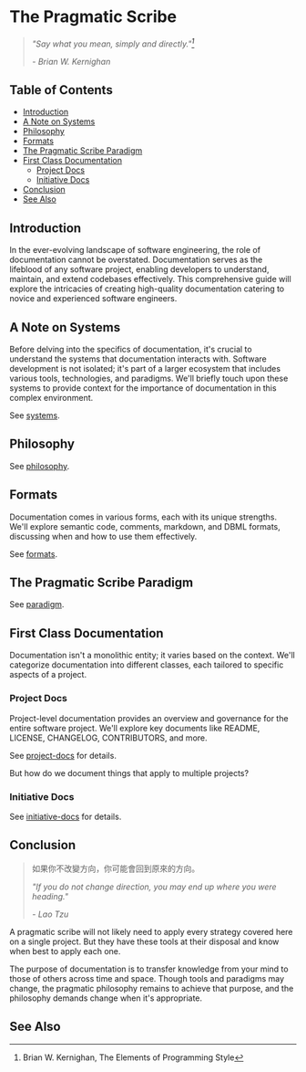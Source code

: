 The Pragmatic Scribe
====================================

> *"Say what you mean, simply and directly."[^1]*
>
> *- Brian W. Kernighan*

Table of Contents
---------------------------

- [Introduction](#introduction)
- [A Note on Systems](#a-note-on-systems)
- [Philosophy](#philosophy)
- [Formats](#formats)
- [The Pragmatic Scribe Paradigm](#the-pragmatic-scribe-paradigm)
- [First Class Documentation](#first-class-documentation)
	- [Project Docs](#project-docs)
	- [Initiative Docs](#initiative-docs)
- [Conclusion](#conclusion)
- [See Also](#see-also)

Introduction
-------------------

In the ever-evolving landscape of software engineering, the role of documentation cannot be overstated. Documentation serves as the lifeblood of any software project, enabling developers to understand, maintain, and extend codebases effectively. This comprehensive guide will explore the intricacies of creating high-quality documentation catering to novice and experienced software engineers.

A Note on Systems
---------------------------

Before delving into the specifics of documentation, it's crucial to understand the systems that documentation interacts with. Software development is not isolated; it's part of a larger ecosystem that includes various tools, technologies, and paradigms. We'll briefly touch upon these systems to provide context for the importance of documentation in this complex environment.

See [systems](https://github.com/mjburtenshaw/macpracs/blob/main/systems.md).

Philosophy
----------------

See [philosophy](philosophy.md).

Formats
-----------

Documentation comes in various forms, each with its unique strengths. We'll explore semantic code, comments, markdown, and DBML formats, discussing when and how to use them effectively.

See [formats](formats.md).


The Pragmatic Scribe Paradigm
----------------------------------------------

See [paradigm](paradigm.md).

First Class Documentation
---------------------------------------

Documentation isn't a monolithic entity; it varies based on the context. We'll categorize documentation into different classes, each tailored to specific aspects of a project.

### Project Docs

Project-level documentation provides an overview and governance for the entire software project. We'll explore key documents like README, LICENSE, CHANGELOG, CONTRIBUTORS, and more.

See [project-docs](project-docs.md) for details.

But how do we document things that apply to multiple projects?

### Initiative Docs

See [initiative-docs](initiative-docs.md) for details.

Conclusion
----------------

> 如果你不改變方向，你可能會回到原來的方向。
> 
> *"If you do not change direction, you may end up where you were heading."*
> 
> *- Lao Tzu*

A pragmatic scribe will not likely need to apply every strategy covered here on a single project. But they have these tools at their disposal and know when best to apply each one.

The purpose of documentation is to transfer knowledge from your mind to those of others across time and space. Though tools and paradigms may change, the pragmatic philosophy remains to achieve that purpose, and the philosophy demands change when it's appropriate.

See Also
-------------

[^1]: Brian W. Kernighan, The Elements of Programming Style
